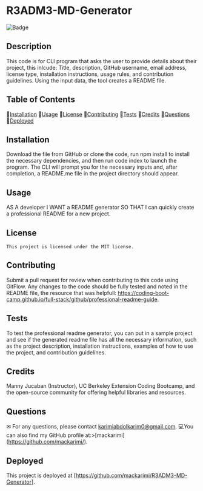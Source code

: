 # R3ADM3-MD-Generator
![Badge](https://img.shields.io/badge/license-MIT-blue.svg)

## Description
This code is for CLI program that asks the user to provide details about their project, this inlcude: Title, description, GitHub username, email address, license type, installation instructions, usage rules, and contribution guidelines. Using the input data, the tool creates a README file.

## Table of Contents
💠[Installation](#installation)
💠[Usage](#usage)
💠[License](#license)
💠[Contributing](#contributing)
💠[Tests](#tests)
💠[Credits](#credits)
💠[Questions](#questions)
💠[Deployed](#deployed)

## Installation
 Download the file from GitHub or clone the code, run npm install to install the necessary dependencies, and then run code index to launch the program. The CLI will prompt you for the necessary inputs and, after completion, a README.me file in the project directory should appear.

## Usage
 AS A developer I WANT a README generator SO THAT I can quickly create a professional README for a new project.

## License
    This project is licensed under the MIT license.

## Contributing
Submit a pull request for review when contributing to this code using GitFlow. Any changes to the code should be fully tested and noted in the README file, the resource that was helpfull: https://coding-boot-camp.github.io/full-stack/github/professional-readme-guide.

## Tests
To test the professional readme generator, you can put in a sample project and see if the generated readme file has all the necessary information, such as the project description, installation instructions, examples of how to use the project, and contribution guidelines.


## Credits
 Manny Jucaban (Instructor), UC Berkeley Extension Coding Bootcamp, and the open-source community for offering helpful libraries and resources.

## Questions
✉ For any questions, please contact karimiabdolkarim0@gmail.com.
💻You can also find my GitHub profile at:>[mackarimi] (https://github.com/mackarimi/).

## Deployed
This project is deployed at [https://github.com/mackarimi/R3ADM3-MD-Generator].